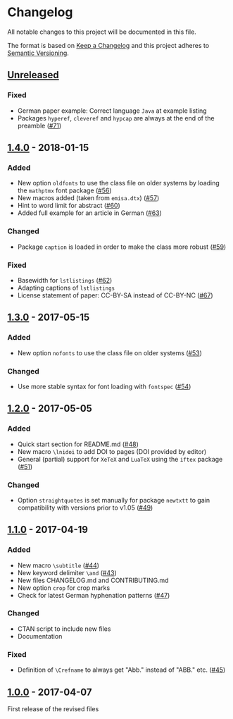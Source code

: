 # Changelog
All notable changes to this project will be documented in this file.

The format is based on [Keep a Changelog](http://keepachangelog.com/)
and this project adheres to [Semantic Versioning](http://semver.org/).

## [Unreleased]

### Fixed
- German paper example: Correct language `Java` at example listing
- Packages `hyperef`, `cleveref` and `hypcap` are always at the end of the preamble ([#71](https://github.com/gi-ev/LNI/issues/71))

## [1.4.0] - 2018-01-15

### Added
- New option `oldfonts` to use the class file on older systems by loading the `mathptmx` font package ([#56](https://github.com/gi-ev/LNI/issues/56))
- New macros added (taken from `emisa.dtx`) ([#57](https://github.com/gi-ev/LNI/issues/57))
- Hint to word limit for abstract ([#60](https://github.com/gi-ev/LNI/issues/60))
- Added full example for an article in German ([#63](https://github.com/gi-ev/LNI/issues/63))

### Changed
- Package `caption` is loaded in order to make the class more robust ([#59](https://github.com/gi-ev/LNI/issues/59))

### Fixed
- Basewidth for `lstlistings` ([#62](https://github.com/gi-ev/LNI/issues/62))
- Adapting captions of `lstlistings`
- License statement of paper: CC-BY-SA instead of CC-BY-NC ([#67](https://github.com/gi-ev/LNI/issues/67))

## [1.3.0] - 2017-05-15

### Added
- New option `nofonts` to use the class file on older systems ([#53](https://github.com/gi-ev/LNI/issues/52))

### Changed
- Use more stable syntax for font loading with `fontspec` ([#54](https://github.com/gi-ev/LNI/issues/54))


## [1.2.0] - 2017-05-05

### Added
- Quick start section for README.md ([#48](https://github.com/gi-ev/LNI/issues/48))
- New macro `\lnidoi` to add DOI to pages (DOI provided by editor)
- General (partial) support for `XeTeX` and `LuaTeX` using the `iftex` package ([#51](https://github.com/gi-ev/LNI/issues/51))

### Changed
- Option `straightquotes` is set manually for package `newtxtt` to gain compatibility with versions prior to v1.05 ([#49](https://github.com/gi-ev/LNI/issues/49))


## [1.1.0] - 2017-04-19

### Added
- New macro `\subtitle` ([#44](https://github.com/gi-ev/LNI/issues/44))
- New keyword delimiter `\and` ([#43](https://github.com/gi-ev/LNI/issues/43))
- New files CHANGELOG.md and CONTRIBUTING.md
- New option `crop` for crop marks
- Check for latest German hyphenation patterns ([#47](https://github.com/gi-ev/LNI/issues/47))

### Changed
- CTAN script to include new files
- Documentation

### Fixed
- Definition of `\Crefname` to always get "Abb." instead of "ABB." etc. ([#45](https://github.com/gi-ev/LNI/pull/45))


## [1.0.0] - 2017-04-07
First release of the revised files

[Unreleased]: https://github.com/gi-ev/LNI/compare/v1.4...HEAD
[1.4.0]: https://github.com/gi-ev/LNI/releases/tag/v1.4
[1.3.0]: https://github.com/gi-ev/LNI/releases/tag/v1.3
[1.2.0]: https://github.com/gi-ev/LNI/releases/tag/v1.2
[1.1.0]: https://github.com/gi-ev/LNI/releases/tag/v1.1
[1.0.0]: https://github.com/gi-ev/LNI/releases/tag/v1.0

